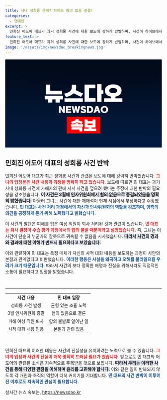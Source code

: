 ```yaml
---
title: 사내 성희롱 은폐? 하이브 혐의 없음 종결!
categories:
  - 연예인
excerpt: >
  민희진 어도어 대표가 과거 성희롱 사건에 대한 보도에 강하게 반발하며, 사건이 하이브에서 종결됐다고 주장했습니다. 피해자의 퇴사는 합의 불발로 인한 것이라 설명하며, 보도 내용을 정면 반박했습니다. 클릭을 유도하는 진실의 전말을 확인해보세요!
feature_text: >
  민희진 어도어 대표가 과거 성희롱 사건에 대한 보도에 강하게 반발하며, 사건이 하이브에서 종결됐다고 주장했습니다. 피해자의 퇴사는 합의 불발로 인한 것이라 설명하며, 보도 내용을 정면 반박했습니다. 클릭을 유도하는 진실의 전말을 확인해보세요!
image: '/assets/img/newsdao_breakingnews.jpg'
---
```


<p><img src="/assets/img/newsdao_breakingnews.jpg" alt="firstkoreanews 속보" /></p>

<h2 data-ke-size="size26">민희진 어도어 대표의 성희롱 사건 반박</h2>

<p>민희진 어도어 대표가 최근 성희롱 사건과 관련된 보도에 대해 강력히 반박했습니다. <b><span style="color: #ee2323;">그녀의 입장문은 사건 내용과 과정을 명확히 하고 있습니다.</span></b> 보도에 따르면 민 대표는 과거 사내 성희롱 사건에 가해자의 편에 서서 사건을 덮으려 했다는 주장에 대한 반박의 필요성을 강조했습니다. <b><span style="background-color: #21538527;">이 사건은 3월에 인사위원회에서 혐의 없음으로 종결되었음을 명확히 밝혔습니다.</span></b> 아울러 그녀는 사건에 대한 재해석이 현재 시점에서 부당하다고 주장했습니다. <b><span style="color: #1a5490;">민 대표는 사건 처리 과정에서의 자신과 인사위원회의 역할을 강조하며, 양측의 의견을 공정하게 듣기 위해 노력했다고 밝혔습니다.</span></b></p>

<p>이 사건의 발단은 피해를 입은 여성 직원이 퇴사 처리된 것과 관련이 있습니다. <b><span style="color: #ee2323;">민 대표는 퇴사 결정이 수습 평가 과정에서의 합의 불발 때문이라고 설명했습니다.</span></b> 즉, 그녀는 이 사건이 단순히 누군가의 잘못으로 귀속될 수 없음을 시사했습니다. <b><span style="background-color: #21538527;">따라서 사건의 경과와 결과에 대한 이해가 반드시 필요하다고 보았습니다.</span></b></p>

<p>이와 관련하여 민 대표는 특정 매체가 자신의 사적 대화 내용을 보도하는 과정이 사안의 본질과 관계없다고 비판했습니다. <b><span style="color: #1a5490;">이러한 행동은 사실을 왜곡하고 오해를 불러일으킬 우려가 크기 때문입니다.</span></b> 따라서 사건의 보다 정확한 해명과 진실을 위해서라도 직접적인 소통이 필요하다고 입장을 밝혔습니다.</p>

<p data-ke-size="size16">&nbsp;</p>

<hr>

<table style="width: 100%; border-collapse: collapse;">
  <tr>
    <td style="text-align: center; height: 17px;"><b>사건 내용</b></td>
    <td style="text-align: center; height: 17px;"><b>민 대표 입장</b></td>
  </tr>
  <tr>
    <td style="text-align: center; height: 17px;">성희롱 사건 발생</td>
    <td style="text-align: center; height: 17px;">균형 있는 조율 노력</td>
  </tr>
  <tr>
    <td style="text-align: center; height: 17px;">3월 인사위원회 종결</td>
    <td style="text-align: center; height: 17px;">혐의 없음으로 결론</td>
  </tr>
  <tr>
    <td style="text-align: center; height: 17px;">피해 여성 직원 퇴사</td>
    <td style="text-align: center; height: 17px;">합의 불발로 일어난 일</td>
  </tr>
  <tr>
    <td style="text-align: center; height: 17px;">사적 대화 내용 인용</td>
    <td style="text-align: center; height: 17px;">본질과 관련 없음</td>
  </tr>
</table> 

<p data-ke-size="size16">&nbsp;</p>

<p>민희진 대표의 이러한 대응은 사건의 진실성을 유지하려는 노력으로 볼 수 있습니다. <b><span style="color: #ee2323;">그녀의 입장과 사건의 진실이 더욱 명확히 드러날 필요가 있습니다.</span></b> 앞으로도 민 대표와 어도어의 관련된 소식은 지속적으로 주목받을 것으로 보입니다. <b><span style="background-color: #21538527;">따라서 우리는 이러한 사건을 통해 다양한 관점을 이해하며 윤리를 고민해야 합니다.</span></b> 이와 같은 일이 반복되지 않도록 각 개인과 조직의 역할이 더욱 커지기를 기대합니다. <b><span style="color: #1a5490;">민 대표의 사건 반박이 이루어진 이후로도 지속적인 관심이 필요합니다.</span></b></p>
실시간 뉴스 속보는, <a href="https://newsdao.kr" rel="dofollow">https://newsdao.kr</a>


